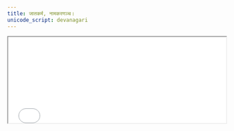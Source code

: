 ```yaml
---
title: जातकर्म, नामकरणञ्च।
unicode_script: devanagari
---
```


<iframe src="../mantra/agni/divaspari.html"  style="width:100%; height:200px"/>
